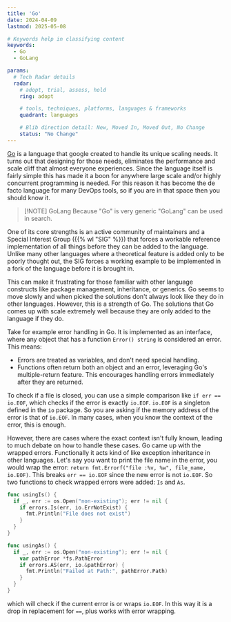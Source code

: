```yaml
---
title: 'Go'
date: 2024-04-09
lastmod: 2025-05-08

# Keywords help in classifying content
keywords:
  - Go
  - GoLang

params:
  # Tech Radar details
  radar:
    # adopt, trial, assess, hold
    ring: adopt

    # tools, techniques, platforms, languages & frameworks
    quadrant: languages

    # Blib direction detail: New, Moved In, Moved Out, No Change
    status: "No Change"
---
```


[Go](https://go.dev) is a language that google created to handle its unique scaling needs.  It turns out that designing for those needs, eliminates the performance and scale cliff that almost everyone experiences.  Since the language itself is fairly simple this has made it a boon for anywhere large scale and/or highly concurrent programming is needed.  For this reason it has become the de facto language for many DevOps tools, so if you are in that space then you should know it.

<!--more-->

> [!NOTE] GoLang
> Because "Go" is very generic "GoLang" can be used in search.

One of its core strengths is an active community of maintainers and a Special Interest Group ({{% wl "SIG" %}}) that forces a workable reference implementation of all things before they can be added to the language.  Unlike many other languages where a theoretical feature is added only to be poorly thought out, the SIG forces a working example to be implemented in a fork of the language before it is brought in.

This can make it frustrating for those familiar with other language constructs like package management, inheritance, or generics.  Go seems to move slowly and when picked the solutions don't always look like they do in other languages.  However, this is a strength of Go.  The solutions that Go comes up with scale extremely well because they are only added to the language if they do.

Take for example error handling in Go. It is implemented as an interface, where any object that has a function `Error() string` is considered an error. This means:

- Errors are treated as variables, and don't need special handling.
- Functions often return both an object and an error, leveraging Go's multiple-return feature. This encourages handling errors immediately after they are returned.

To check if a file is closed, you can use a simple comparison like `if err == io.EOF`, which checks if the error is exactly `io.EOF`.  `io.EOF` is a singleton defined in the `io` package.  So you are asking if the memory address of the error is that of `io.EOF`.  In many cases, when you know the context of the error, this is enough.

However, there are cases where the exact context isn't fully known, leading to much debate on how to handle these cases.  Go came up with the wrapped errors.  Functionally it acts kind of like exception inheritance in other languages.  Let's say you want to print the file name in the error, you would wrap the error: `return fmt.Errorf("file :%v, %w", file_name, io.EOF)`.  This breaks `err == io.EOF` since the new error is not `io.EOF`.  So two functions to check wrapped errors were added: `Is` and `As`.

```go
func usingIs() {
  if _, err := os.Open("non-existing"); err != nil {
    if errors.Is(err, io.ErrNotExist) {
      fmt.Println("File does not exist")
    }
  }
}

func usingAs() {
  if _, err := os.Open("non-existing"); err != nil {
    var pathError *fs.PathError
    if errors.AS(err, io.&pathError) {
      fmt.Println("Failed at Path:", pathError.Path)
    }
  }
}
```

which will check if the current error is or wraps `io.EOF`.  In this way it is a drop in replacement for `==`, plus works with error wrapping.

